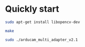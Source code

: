 # Quickly start

```Bash
sudo apt-get install libopencv-dev
```
```Bash
make
```
```Bash
sudo ./arducam_multi_adapter_v2.1
```
